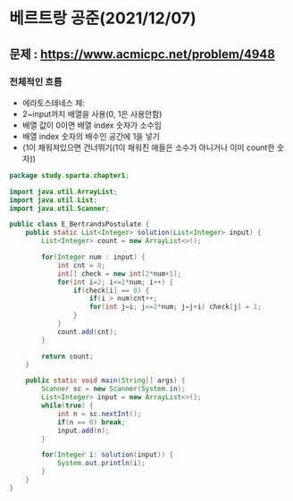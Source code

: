 # 베르트랑 공준(2021/12/07)

## 문제 : https://www.acmicpc.net/problem/4948

### 전체적인 흐름   
- 에라토스테네스 체:   
- 2~input까지 배열을 사용(0, 1은 사용안함)   
- 배열 값이 0이면 배열 index 숫자가 소수임   
- 배열 index 숫자의 배수인 공간에 1을 넣기   
- (1이 채워져있으면 건너뛰기(1이 채워진 애들은 소수가 아니거나 이미 count한 숫자))   

```java
package study.sparta.chapter1;

import java.util.ArrayList;
import java.util.List;
import java.util.Scanner;

public class E_BertrandsPostulate {
    public static List<Integer> solution(List<Integer> input) {
        List<Integer> count = new ArrayList<>();

        for(Integer num : input) {
            int cnt = 0;
            int[] check = new int[2*num+1];
            for(int i=2; i<=2*num; i++) {
                if(check[i] == 0) {
                    if(i > num)cnt++;
                    for(int j=i; j<=2*num; j=j+i) check[j] = 1;
                }
            }
            count.add(cnt);
        }

        return count;
    }

    public static void main(String[] args) {
        Scanner sc = new Scanner(System.in);
        List<Integer> input = new ArrayList<>();
        while(true) {
            int n = sc.nextInt();
            if(n == 0) break;
            input.add(n);
        }

        for(Integer i: solution(input)) {
            System.out.println(i);
        }
    }
}
```
